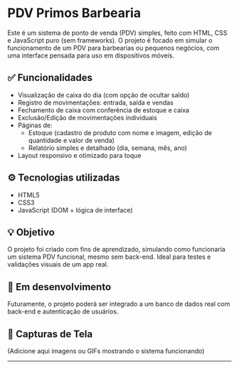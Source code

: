 # PDV Primos Barbearia

Este é um sistema de ponto de venda (PDV) simples, feito com HTML, CSS e JavaScript puro (sem frameworks). O projeto é focado em simular o funcionamento de um PDV para barbearias ou pequenos negócios, com uma interface pensada para uso em dispositivos móveis.

## ✅ Funcionalidades

- Visualização de caixa do dia (com opção de ocultar saldo)
- Registro de movimentações: entrada, saída e vendas
- Fechamento de caixa com conferência de estoque e caixa
- Exclusão/Edição de movimentações individuais
- Páginas de:
  - Estoque (cadastro de produto com nome e imagem, edição de quantidade e valor de venda) 
  - Relatório simples e detalhado (dia, semana, mês, ano)
- Layout responsivo e otimizado para toque

## ⚙️ Tecnologias utilizadas

- HTML5
- CSS3
- JavaScript (DOM + lógica de interface)

## 💡 Objetivo

O projeto foi criado com fins de aprendizado, simulando como funcionaria um sistema PDV funcional, mesmo sem back-end. Ideal para testes e validações visuais de um app real.

## 🚧 Em desenvolvimento

Futuramente, o projeto poderá ser integrado a um banco de dados real com back-end e autenticação de usuários.

## 📸 Capturas de Tela

(Adicione aqui imagens ou GIFs mostrando o sistema funcionando)

---
